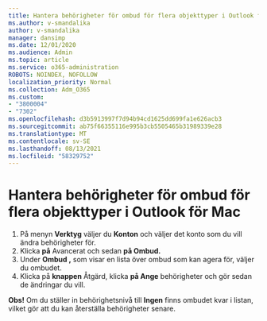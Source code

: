 ```yaml
---
title: Hantera behörigheter för ombud för flera objekttyper i Outlook för Mac
ms.author: v-smandalika
author: v-smandalika
manager: dansimp
ms.date: 12/01/2020
ms.audience: Admin
ms.topic: article
ms.service: o365-administration
ROBOTS: NOINDEX, NOFOLLOW
localization_priority: Normal
ms.collection: Adm_O365
ms.custom:
- "3800004"
- "7302"
ms.openlocfilehash: d3b5913997f7d94b94cd1625dd699fa1e626acb3
ms.sourcegitcommit: ab75f66355116e995b3cb5505465b31989339e28
ms.translationtype: MT
ms.contentlocale: sv-SE
ms.lasthandoff: 08/13/2021
ms.locfileid: "58329752"
---
```

# <a name="manage-delegate-permissions-for-multiple-item-types-in-outlook-for-mac"></a>Hantera behörigheter för ombud för flera objekttyper i Outlook för Mac

1. På menyn **Verktyg** väljer du **Konton** och väljer det konto som du vill ändra behörigheter för.
2. Klicka **på** Avancerat och sedan **på Ombud.**
3. Under **Ombud ,** som visar en lista över ombud som kan agera för, väljer du ombudet.
4. Klicka på **knappen** Åtgärd, klicka **på Ange** behörigheter och gör sedan de ändringar du vill.

**Obs!** Om du ställer in behörighetsnivå till **Ingen** finns ombudet kvar i listan, vilket gör att du kan återställa behörigheter senare.
